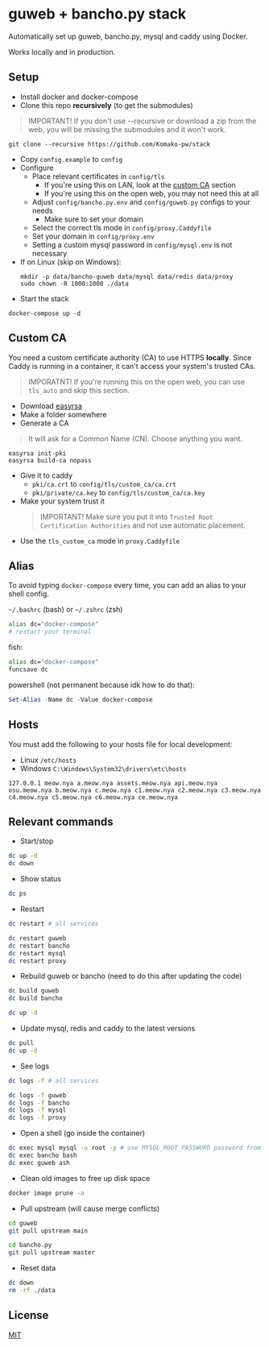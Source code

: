 # guweb + bancho.py stack
Automatically set up guweb, bancho.py, mysql and caddy using Docker.

Works locally and in production.

## Setup

- Install docker and docker-compose
- Clone this repo **recursively** (to get the submodules)
> IMPORTANT! If you don't use --recursive or download a zip from the web, you will be missing the submodules and it won't work.
```
git clone --recursive https://github.com/Komako-pw/stack
```
- Copy `config.example` to `config`
- Configure
    - Place relevant certificates in `config/tls`
        - If you're using this on LAN, look at the [custom CA](#custom-ca) section
        - If you're using this on the open web, you may not need this at all
    - Adjust `config/bancho.py.env` and `config/guweb.py` configs to your needs
        - Make sure to set your domain
    - Select the correct tls mode in `config/proxy.Caddyfile`
    - Set your domain in `config/proxy.env`
    - Setting a custom mysql password in `config/mysql.env` is not necessary
- If on Linux (skip on Windows):
    ```
    mkdir -p data/bancho-guweb data/mysql data/redis data/proxy
    sudo chown -R 1000:1000 ./data
    ```
- Start the stack
```
docker-compose up -d
```

## Custom CA
You need a custom certificate authority (CA) to use HTTPS **locally**. Since Caddy is running in a container, it can't access your system's trusted CAs.

> IMPORATNT! If you're running this on the open web, you can use `tls_auto` and skip this section.

- Download [easyrsa](https://github.com/OpenVPN/easy-rsa/releases)
- Make a folder somewhere
- Generate a CA
> It will ask for a Common Name (CN). Choose anything you want.

```
easyrsa init-pki
easyrsa build-ca nopass
```

- Give it to caddy
    - `pki/ca.crt` to `config/tls/custom_ca/ca.crt`
    - `pki/private/ca.key` to `config/tls/custom_ca/ca.key`
- Make your system trust it
    > IMPORTANT! Make sure you put it into `Trusted Root Certification Authorities` and not use automatic placement.
- Use the `tls_custom_ca` mode in `proxy.Caddyfile`

## Alias
To avoid typing `docker-compose` every time, you can add an alias to your shell config.

`~/.bashrc` (bash) or `~/.zshrc` (zsh)
```sh
alias dc="docker-compose"
# restart your terminal
```

fish:
```sh
alias dc="docker-compose"
funcsave dc
```

powershell (not permanent because idk how to do that):
```ps1
Set-Alias -Name dc -Value docker-compose
```

## Hosts
You must add the following to your hosts file for local development:

- Linux `/etc/hosts`
- Windows `C:\Windows\System32\drivers\etc\hosts`

```
127.0.0.1 meow.nya a.meow.nya assets.meow.nya api.meow.nya osu.meow.nya b.meow.nya c.meow.nya c1.meow.nya c2.meow.nya c3.meow.nya c4.meow.nya c5.meow.nya c6.meow.nya ce.meow.nya
```

## Relevant commands

- Start/stop
```sh
dc up -d
dc down
```

- Show status
```sh
dc ps
```

- Restart
```sh
dc restart # all services

dc restart guweb
dc restart bancho
dc restart mysql
dc restart proxy
```

- Rebuild guweb or bancho (need to do this after updating the code)
```sh
dc build guweb
dc build bancho

dc up -d
```

- Update mysql, redis and caddy to the latest versions
```sh
dc pull
dc up -d
```

- See logs
```sh
dc logs -f # all services

dc logs -f guweb
dc logs -f bancho
dc logs -f mysql
dc logs -f proxy
```

- Open a shell (go inside the container)
```sh
dc exec mysql mysql -u root -p # use MYSQL_ROOT_PASSWORD password from ./config/mysql.env
dc exec bancho bash
dc exec guweb ash
```

- Clean old images to free up disk space
```sh
docker image prune -a
```

- Pull upstream (will cause merge conflicts)
```sh
cd guweb
git pull upstream main

cd bancho.py
git pull upstream master
```

- Reset data
```sh
dc down
rm -rf ./data
```

## License
[MIT](./LICENSE)
